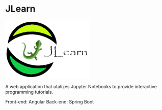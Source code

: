 # JLearn
![Logo](./src/assets/jl.png)

A web application that utalizes Jupyter Notebooks to provide interactive programming tutorials.

Front-end: Angular
Back-end: Spring Boot
